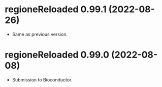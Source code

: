 <!-- NEWS.md is maintained by https://cynkra.github.io/fledge, do not edit -->

# regioneReloaded 0.99.1 (2022-08-26)

- Same as previous version.


# regioneReloaded 0.99.0 (2022-08-08)

- Submission to Bioconductor.


